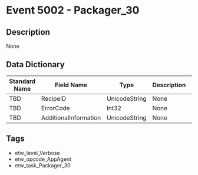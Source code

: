 # Event 5002 - Packager_30

## Description
None

## Data Dictionary
|Standard Name|Field Name|Type|Description|Sample Value|
|---|---|---|---|---|
|TBD|RecipeID|UnicodeString|None|`None`|
|TBD|ErrorCode|Int32|None|`None`|
|TBD|AdditionalInformation|UnicodeString|None|`None`|

## Tags
* etw_level_Verbose
* etw_opcode_AppAgent
* etw_task_Packager_30